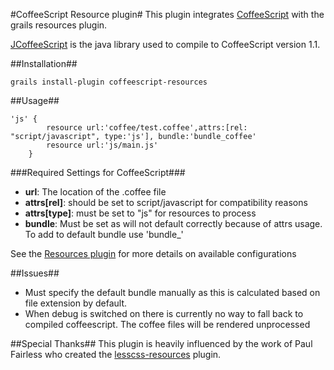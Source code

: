 #CoffeeScript Resource plugin#
This plugin integrates <a href="http://jashkenas.github.com/coffee-script/">CoffeeScript</a> with the grails resources plugin.

<a href="https://github.com/yeungda/jcoffeescript">JCoffeeScript</a> is the java library used to compile to CoffeeScript version 1.1.


##Installation##
<pre><code>grails install-plugin coffeescript-resources</code></pre>

##Usage##
<pre><code>'js' {
        resource url:'coffee/test.coffee',attrs:[rel: "script/javascript", type:'js'], bundle:'bundle_coffee'
        resource url:'js/main.js'
    }
</code></pre>

###Required Settings for CoffeeScript###
<ul>
<li><b>url</b>: The location of the .coffee file</li>
<li><b>attrs[rel]</b>: should be set to script/javascript for compatibility reasons</li>
<li><b>attrs[type]</b>: must be set to "js" for resources to process</li>
<li><b>bundle</b>: Must be set as will not default correctly because of attrs usage. To add to default bundle use 'bundle_<module name>'</li>
</ul>

See the <a href="http://www.grails.org/plugin/resources">Resources plugin</a> for more details on available configurations

##Issues##
<ul>
    <li>Must specify the default bundle manually as this is calculated based on file extension by default.</li>
    <li>When debug is switched on there is currently no way to fall back to compiled coffeescript. The coffee files will be rendered unprocessed</li>
</ul>

##Special Thanks##
This plugin is heavily influenced by the work of Paul Fairless who created the <a href="http://grails.org/plugin/lesscss-resources">lesscss-resources</a> plugin.